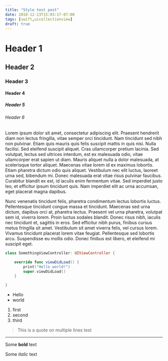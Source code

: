 ```yaml
---
title: "Style test post"
date: 2018-12-23T15:03:17-07:00
tags: [swift,uicollectionview]
draft: true
---
```


# Header 1

## Header 2

### Header 3

#### Header 4

##### Header 5

###### Header 6


Lorem ipsum dolor sit amet, consectetur adipiscing elit. Praesent hendrerit diam non lectus fringilla, vitae semper orci tincidunt. Nam tincidunt sed nibh non pulvinar. Etiam quis mauris quis felis suscipit mattis in quis nisi. Nulla facilisi. Sed eleifend suscipit aliquet. Cras ullamcorper pretium lacinia. Sed volutpat, lectus sed ultrices interdum, est ex malesuada odio, vitae ullamcorper erat sapien ut diam. Mauris aliquet nulla a dolor malesuada, at scelerisque tortor aliquet. Maecenas vitae lorem id ex maximus lobortis. Etiam pharetra dictum odio quis aliquet. Vestibulum nec elit luctus, laoreet urna sed, bibendum mi. Donec malesuada erat vitae risus pulvinar faucibus. Curabitur blandit ex est, id iaculis enim fermentum vitae. Sed imperdiet justo leo, et efficitur ipsum tincidunt quis. Nam imperdiet elit ac urna accumsan, eget placerat magna dapibus.

Nunc venenatis tincidunt felis, pharetra condimentum lectus lobortis luctus. Pellentesque tincidunt congue massa et tincidunt. Maecenas sed urna dictum, dapibus orci at, pharetra lectus. Praesent vel urna pharetra, volutpat sem id, viverra lorem. Proin luctus sodales blandit. Donec risus nibh, iaculis nec tincidunt et, sagittis in eros. Sed efficitur nibh purus, finibus cursus metus fringilla sit amet. Vestibulum sit amet viverra felis, vel cursus lorem. Vivamus tincidunt placerat lorem vitae feugiat. Pellentesque sed lobortis arcu. Suspendisse eu mollis odio. Donec finibus est libero, et eleifend mi suscipit eget.

```swift
class SomethingViewController: UIViewController {

	override func viewDidLoad() {
		print("Hello world!")
		super.viewDidLoad()
	}

}
```

* Hello
* world

1. first
2. second
3. third

> This is a quote
> on multiple lines
> test

---

Some **bold** text

Some *italic* text

